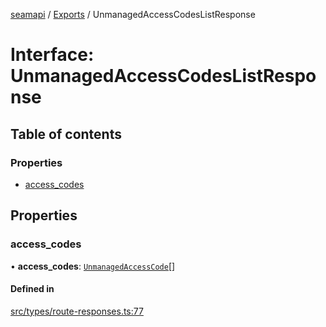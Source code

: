 [seamapi](../README.md) / [Exports](../modules.md) / UnmanagedAccessCodesListResponse

# Interface: UnmanagedAccessCodesListResponse

## Table of contents

### Properties

- [access\_codes](UnmanagedAccessCodesListResponse.md#access_codes)

## Properties

### access\_codes

• **access\_codes**: [`UnmanagedAccessCode`](UnmanagedAccessCode.md)[]

#### Defined in

[src/types/route-responses.ts:77](https://github.com/seamapi/javascript/blob/main/src/types/route-responses.ts#L77)
